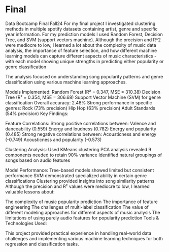 # Final
Data Bootcamp Final Fall24
For my final project I investigated clustering methods in multiple spotify datasets containing artist, genre and specific year information. For my prediction models I used Random Forest, Decision Tree, and SVM (support vectors machine). 
Although the precision and R^2 were mediocre to low, I learned a lot about the complexity of music data analysis, the importance of feature selection, and how different machine learning models can capture different aspects of music characteristics - with each model showing unique strengths in predicting either popularity or genre classification

The analysis focused on understanding song popularity patterns and genre classification using various machine learning approaches.

Models Implemented:
Random Forest (R² = 0.347, MSE = 310.38)
Decision Tree (R² = 0.354, MSE = 306.68)
Support Vector Machine (SVM) for genre classification
Overall accuracy: 2.48%
Strong performance in specific genres:
Rock (73% precision)
Hip Hop (63% precision)
Adult Standards (54% precision)
Key Findings:

Feature Correlations:
Strong positive correlations between:
Valence and danceability (0.559)
Energy and loudness (0.782)
Energy and popularity (0.485)
Strong negative correlations between:
Acousticness and energy (-0.749)
Acousticness and popularity (-0.573)

Clustering Analysis:
Used KMeans clustering
PCA analysis revealed 9 components needed to retain 90% variance
Identified natural groupings of songs based on audio features

Model Performance:
Tree-based models showed limited but consistent performance
SVM demonstrated specialized ability in certain genre classifications
Clustering provided insights into song similarity patterns
Although the precision and R² values were mediocre to low, I learned valuable lessons about:

The complexity of music popularity prediction
The importance of feature engineering
The challenges of multi-label classification
The value of different modeling approaches for different aspects of music analysis
The limitations of using purely audio features for popularity prediction
Tools & Technologies Used:

This project provided practical experience in handling real-world data challenges and implementing various machine learning techniques for both regression and classification tasks.

